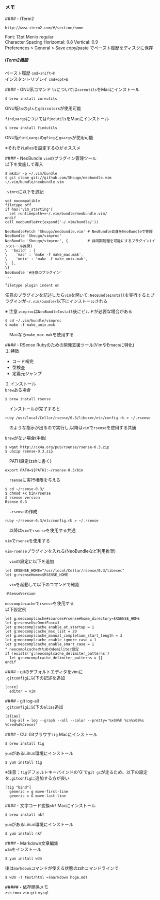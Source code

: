 ### メモ
####・iTerm2

    http://www.iterm2.com/#/section/home

Font: 13pt Menlo regular  
Character Spacing Horizontal: 0.8 Vertical: 0.9  
Preferences > General > Save copy/paste でペースト履歴をディスクに保存 
  
##### iTerm2機能
ペースト履歴
``cmd+shift+h``  
インスタントリプレイ
``cmd+opt+b``

####・GNU系コマンド
``ls``については``coreutils``をMacにインストール  

    $ brew install coreutils  

GNU版``ls``の``gls``と``gdircolors``が使用可能  

``find``,``xargs``については``findutils``をMacにインストール  

    $ brew install findutils

GNU版``find``,``xargs``の``gfing``と``gxargs``が使用可能  

※それぞれaliasを設定するのがオススメ

####・NeoBundle
`vim`のプラグイン管理ツール  
以下を実施して導入  

    $ mkdir -p ~/.vim/bundle    
    $ git clone git://github.com/Shougo/neobundle.vim ~/.vim/bundle/neobundle.vim    

`.vimrc`に以下を追記  

    set nocompatible    
    filetype off    
    if has('vim_starting')    
      set runtimepath+=~/.vim/bundle/neobundle.vim/    
    endif    
    call neobundle#rc(expand('~/.vim/bundle/'))    
    
    NeoBundleFetch 'Shougo/neobundle.vim' # NeoBundle自身をNeoBundleで管理    
    NeoBundle 'Shougo/vimproc'            
    NeoBundle 'Shougo/vimproc', {         # 非同期処理を可能にするプラグイン(インストール推奨)    
    \  'build' : {    
    \    'mac' : 'make -f make_mac.mak',    
    \    'unix' : 'make -f make_unix.mak',    
    \  },    
    \}    
    NeoBundle '#任意のプラグイン'    
    ...
    
    filetype plugin indent on    

任意のプラグインを記述したら`vim`を開いて`:NeoBundleInstall`を実行するとプラグインが`~/.vim/bundle/`以下にインストールされる

※ 注意:`vimproc`は`NeoBundleInstall`後にビルドが必要な場合がある  

    $ cd ~/.vim/bundle/vimproc    
    $ make -f make_unix.mak    

　Macなら`make_mac.mak`を使用する  

####・RSense
Rubyのための開発支援ツール(VimやEmacsに特化)  
１.特徴  
- コード補完  
- 型検査  
- 定義元ジャンプ  

２.インストール  
`brew`ある場合  

    $ brew install rsense    

　インストールが完了すると  

    ruby /usr/local/Cellar/rsense/0.3/libexec/etc/config.rb > ~/.rsense   

　のような指示が出るので実行し,以降は`vim`で`rsense`を使用する共通  

`brew`がない場合(手動)  

    $ wget http://cx4a.org/pub/rsense/rsense-0.3.zip    
    $ unzip rsense-0.3.zip    

　PATH設定(zshに書く)  

    export PATH=${PATH}:~/rsense-0.3/bin    

　`rsense`に実行権限を与える  

    $ cd ~/rsense-0.3/
    $ chmod +x bin/rsense    
    $ rsense version    
    Rsense 0.3    

　`.rsense`の作成  

    ruby ~/rsense-0.3/etc/config.rb > ~/.rsense    

　以降は`vim`で`rsense`を使用する共通  

`vim`で`rsense`を使用する  

  `vim-rsense`プラグインを入れる(NeoBundleなど利用推奨)  

　`vim`の設定に以下を追加  

    let $RSENSE_HOME="/usr/local/Cellar/rsense/0.3/libexec"    
    let g:rsenseHome=$RSENSE_HOME    

　`vim`を起動して以下のコマンドで確認  

    :RSenseVersion    

`neocomplecache`で`rsense`を使用する  
以下設定例  

    let g:neocomplcache#sources#rsense#home_directory=$RSENSE_HOME    
    let g:rsenseUseOmniFunc=1    
    let g:neocomplcache_enable_at_startup = 1    
    let g:neocomplcache_max_list = 20    
    let g:neocomplcache_manual_completion_start_length = 3    
    let g:neocomplcache_enable_ignore_case = 1    
    let g:neocomplcache_enable_smart_case = 1    
    " neocomplcacheのためのdemiliter設定    
    if !exists('g:neocomplcache_delimiter_patterns')    
      let g:neocomplcache_delimiter_patterns = {}    
    endif    

####・gitのデフォルトエディタをvimに  
``.gitconfig``に以下の記述を追加  

    [core]    
      editor = vim    

####・git log-all  
``.gitconfig``に以下の``alias``追加

    [alias]    
      log-all = log --graph --all --color --pretty='%x09%h %cn%x09%s %Cred%d%Creset'  

####・CUI Gitブラウザ``tig``
Macにインストール

    $ brew install tig

``yum``があるLinux環境にインストール

    $ yum install tig
  
  
※注意：``tig``デフォルトキーバインドの'G'で``git gc``が走るため、以下の設定を``.gitconfig``に追加する方が良い

    [tig "bind"]
      generic = g move-first-line
      generic = G move-last-line

####・文字コード変換``nkf``
Macにインストール  

    $ brew install nkf  

``yum``があるLinux環境にインストール

    $ yum install nkf

####・Markdown文章編集  
``w3m``をインストール  

    $ yum install w3m  


後は``markdown``コマンドが使える状態のzshコマンドラインで

    $ w3m -T text/html =(markdown hoge.md)

#####・依存関係メモ  
``zsh`` ``tmux`` ``vim`` ``git`` ``mysql``
